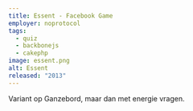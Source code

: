 ```yaml
---
title: Essent - Facebook Game
employer: noprotocol
tags:
  - quiz
  - backbonejs
  - cakephp
image: essent.png
alt: Essent
released: "2013"
---
```


Variant op Ganzebord, maar dan met energie vragen.
